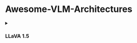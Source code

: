 # Awesome-VLM-Architectures
<details>
  <summary><h3>LLaVA 1.5</h3></summary>
  ![image](https://github.com/gokayfem/Awesome-VLM-Architectures/assets/88277926/d1cc76f0-cade-4985-bc24-9ee356324113)  
  

  
  | Paper Title                                | Architecture Overview                                                                                                                                                                                                                                   | Training Method Detailed                                                                                                                                                                                               | Alignment techniques                                                                                                                                                                   | Datasets Used                         |
  | ------------------------------------------ | ------------------------------------------------------------------------------------------------------------------------------------------------------------------------------------------------------------------------------------------------------- | ---------------------------------------------------------------------------------------------------------------------------------------------------------------------------------------------------------------------- | -------------------------------------------------------------------------------------------------------------------------------------------------------------------------------------- | ------------------------------------- |
  | LLaVA: Large Language and Vision Assistant | LLaVA connects a vision encoder and an LLM for general-purpose visual and language understanding. It uses the open-set visual encoder of CLIP with the language decoder Vicuna, fine-tuning end-to-end on generated instructional vision-language data. | LLaVA is trained in two stages: pre-training for feature alignment using filtered CC3M image-text pairs, and fine-tuning end-to-end on LLaVA-Instruct-158K dataset for multimodal chatbot and Science QA applications. | A simple linear layer connects image features into the word embedding space of the LLM. The model uses auto-regressive training objective for instruction-tuning on prediction tokens. | CC3M, LLaVA-Instruct-158K, Science QA |

</details>

